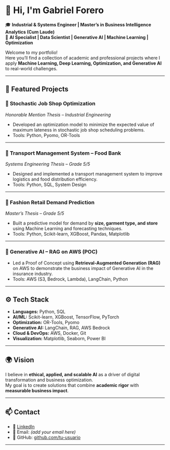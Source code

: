 # 👋 Hi, I'm Gabriel Forero  

🎓 **Industrial & Systems Engineer | Master’s in Business Intelligence Analytics (Cum Laude)**  
🤖 **AI Specialist | Data Scientist | Generative AI | Machine Learning | Optimization**  

Welcome to my portfolio!  
Here you’ll find a collection of academic and professional projects where I apply **Machine Learning, Deep Learning, Optimization, and Generative AI** to real-world challenges.  

---

## 📂 Featured Projects  

### 🔹 Stochastic Job Shop Optimization  
*Honorable Mention Thesis – Industrial Engineering*  
- Developed an optimization model to minimize the expected value of maximum lateness in stochastic job shop scheduling problems.  
- Tools: Python, Pyomo, OR-Tools  

---

### 🔹 Transport Management System – Food Bank  
*Systems Engineering Thesis – Grade 5/5*  
- Designed and implemented a transport management system to improve logistics and food distribution efficiency.  
- Tools: Python, SQL, System Design  

---

### 🔹 Fashion Retail Demand Prediction  
*Master’s Thesis – Grade 5/5*  
- Built a predictive model for demand by **size, garment type, and store** using Machine Learning and forecasting techniques.  
- Tools: Python, Scikit-learn, XGBoost, Pandas, Matplotlib  

---

### 🔹 Generative AI – RAG on AWS (POC)  
- Led a Proof of Concept using **Retrieval-Augmented Generation (RAG)** on AWS to demonstrate the business impact of Generative AI in the insurance industry.  
- Tools: AWS (S3, Bedrock, Lambda), LangChain, Python  

---

## ⚙️ Tech Stack  

- **Languages:** Python, SQL  
- **AI/ML:** Scikit-learn, XGBoost, TensorFlow, PyTorch  
- **Optimization:** OR-Tools, Pyomo  
- **Generative AI:** LangChain, RAG, AWS Bedrock  
- **Cloud & DevOps:** AWS, Docker, Git  
- **Visualization:** Matplotlib, Seaborn, Power BI  

---

## 🌍 Vision  

I believe in **ethical, applied, and scalable AI** as a driver of digital transformation and business optimization.  
My goal is to create solutions that combine **academic rigor** with **measurable business impact**.  

---

## 📫 Contact  

- 💼 [LinkedIn](https://www.linkedin.com/in/gabriel-fernando-forero-ortiz/)  
- 📧 Email: *(add your email here)*  
- 🐙 GitHub: [github.com/tu-usuario](https://github.com/tu-usuario)  

---
